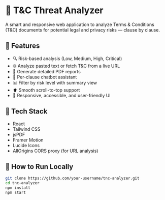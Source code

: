 # 📜 T&C Threat Analyzer

A smart and responsive web application to analyze Terms & Conditions (T&C) documents for potential legal and privacy risks — clause by clause.

## 🚀 Features

- 🔍 Risk-based analysis (Low, Medium, High, Critical)
- 🌐 Analyze pasted text or fetch T&C from a live URL
- 📄 Generate detailed PDF reports
- 💬 Per-clause chatbot assistant
- 📊 Filter by risk level with summary view
- ⬆️ Smooth scroll-to-top support
- 🧠 Responsive, accessible, and user-friendly UI

## 🔧 Tech Stack

- React
- Tailwind CSS
- jsPDF
- Framer Motion
- Lucide Icons
- AllOrigins CORS proxy (for URL analysis)

## 🧪 How to Run Locally

```bash
git clone https://github.com/your-username/tnc-analyzer.git
cd tnc-analyzer
npm install
npm start
